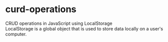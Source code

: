 # curd-operations
CRUD operations in JavaScript using LocalStorage <br>
LocalStorage is a global object that is used to store data locally on a user's computer.
